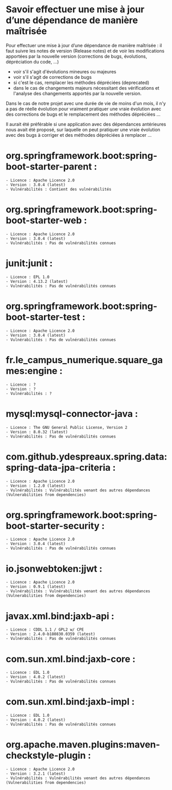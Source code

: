 # Savoir effectuer une mise à jour d’une dépendance de manière maîtrisée

Pour effectuer une mise à jour d’une dépendance de manière maîtrisée : il faut suivre les notes de version (Release notes)
et de voir les modifications apportées par la nouvelle version (corrections de bugs, évolutions, dépréciation du code, ...)
- voir s'il s'agit d'évolutions mineures ou majeures
- voir s'il s'agit de corrections de bugs 
- si c'est le cas, remplacer les méthodes dépréciées (deprecated)
- dans le cas de changements majeurs nécessitant des vérifications et l'analyse des changements apportés par la nouvelle version.

Dans le cas de notre projet avec une durée de vie de moins d'un mois, il n'y a pas de réelle évolution pour vraiment pratiquer une vraie 
évolution avec des corrections de bugs et le remplacement des méthodes dépréciées ...

Il aurait été préférable si une application avec des dépendances antérieures nous avait été proposé, sur laquelle on peut pratiquer une vraie évolution avec des 
bugs à corriger et des méthodes dépréciées à remplacer ...



# org.springframework.boot:spring-boot-starter-parent : 
    - Licence : Apache Licence 2.0
    - Version : 3.0.4 (latest)
    - Vulnérabilités : Contient des vulnérabilités

# org.springframework.boot:spring-boot-starter-web : 
    - Licence : Apache Licence 2.0
    - Version : 3.0.4 (latest)
    - Vulnérabilités : Pas de vulnérabilités connues


# junit:junit :
    - Licence : EPL 1.0
    - Version : 4.13.2 (latest)
    - Vulnérabilités : Pas de vulnérabilités connues

# org.springframework.boot:spring-boot-starter-test :
    - Licence : Apache Licence 2.0
    - Version : 3.0.4 (latest)
    - Vulnérabilités : Pas de vulnérabilités connues

# fr.le_campus_numerique.square_games:engine :
    - Licence : ?
    - Version : ?
    - Vulnérabilités : ?

# mysql:mysql-connector-java : 
    - Licence : The GNU General Public License, Version 2 
    - Version : 8.0.32 (latest)
    - Vulnérabilités : Pas de vulnérabilités connues



# com.github.ydespreaux.spring.data:spring-data-jpa-criteria :
    - Licence : Apache Licence 2.0
    - Version : 1.2.0 (latest)
    - Vulnérabilités : Vulnérabilités venant des autres dépendances (Vulnerabilities from dependencies)

# org.springframework.boot:spring-boot-starter-security : 
    - Licence : Apache Licence 2.0
    - Version : 3.0.4 (latest)
    - Vulnérabilités : Pas de vulnérabilités connues

# io.jsonwebtoken:jjwt :
    - Licence : Apache Licence 2.0
    - Version : 0.9.1 (latest)
    - Vulnérabilités : Vulnérabilités venant des autres dépendances (Vulnerabilities from dependencies)

# javax.xml.bind:jaxb-api :
    - Licence : CDDL 1.1 / GPL2 w/ CPE
    - Version : 2.4.0-b180830.0359 (latest)
    - Vulnérabilités : Pas de vulnérabilités connues


# com.sun.xml.bind:jaxb-core :
    - Licence : EDL 1.0
    - Version : 4.0.2 (latest)
    - Vulnérabilités : Pas de vulnérabilités connues

# com.sun.xml.bind:jaxb-impl :
    - Licence : EDL 1.0
    - Version : 4.0.2 (latest)
    - Vulnérabilités : Pas de vulnérabilités connues

# org.apache.maven.plugins:maven-checkstyle-plugin :
    - Licence : Apache Licence 2.0
    - Version : 3.2.1 (latest)
    - Vulnérabilités : Vulnérabilités venant des autres dépendances (Vulnerabilities from dependencies)

